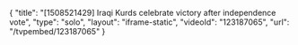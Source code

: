 {
    "title": "[1508521429] Iraqi Kurds celebrate victory after independence vote",
    "type": "solo",
    "layout": "iframe-static",
    "videoId": "123187065",
    "url": "\/tvpembed\/123187065"
}